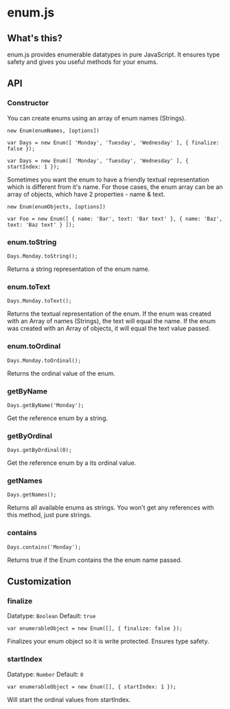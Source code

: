enum.js
=======

What's this?
----

enum.js provides enumerable datatypes in pure JavaScript. It ensures type safety and gives you useful methods for your enums.

API
---

### Constructor

You can create enums using an array of enum names (Strings).

```
new Enum(enumNames, [options])
```

```
var Days = new Enum([ 'Monday', 'Tuesday', 'Wednesday' ], { finalize: false });
```

```
var Days = new Enum([ 'Monday', 'Tuesday', 'Wednesday' ], { startIndex: 1 });
```

Sometimes you want the enum to have a friendly textual representation which is different from it's name.
For those cases, the enum array can be an array of objects, which have 2 properties - name & text.

```
new Enum(enumObjects, [options])
```

```
var Foo = new Enum([ { name: 'Bar', text: 'Bar text' }, { name: 'Baz', text: 'Baz text' } ]);
```

### enum.toString

```
Days.Monday.toString();
```

Returns a string representation of the enum name.

### enum.toText

```
Days.Monday.toText();
```

Returns the textual representation of the enum. If the enum was created with an Array of names (Strings), the text will
equal the name. If the enum was created with an Array of objects, it will equal the text value passed.

### enum.toOrdinal

```
Days.Monday.toOrdinal();
```

Returns the ordinal value of the enum.

### getByName

```
Days.getByName('Monday');
```

Get the reference enum by a string.

### getByOrdinal

```
Days.getByOrdinal(0);
```

Get the reference enum by a its ordinal value.

### getNames

```
Days.getNames();
```

Returns all available enums as strings. You won't get any references with this method, just pure strings.

### contains

```
Days.contains('Monday');
```

Returns true if the Enum contains the the enum name passed.

Customization
-------------

### finalize

Datatype: `Boolean`
Default: `true`

```
var enumerableObject = new Enum([], { finalize: false });
```

Finalizes your enum object so it is write protected. Ensures type safety.

### startIndex

Datatype: `Number`
Default: `0`

```
var enumerableObject = new Enum([], { startIndex: 1 });
```

Will start the ordinal values from startIndex.